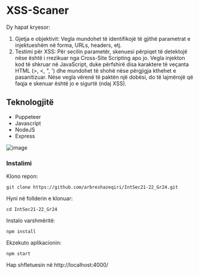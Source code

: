 # XSS-Scaner

Dy hapat kryesor:
1. Gjetja e objektivit: Vegla mundohet të identifikojë të gjithë parametrat e injektueshëm në forma, URLs, headers, etj.
2. Testimi për XSS: Për secilin parametër, skenuesi përpiqet të detektojë nëse është i rrezikuar nga Cross-Site Scripting apo jo. Vegla injekton kod të shkruar në JavaScript, duke përfshirë disa karaktere të veçanta HTML (>, <, ", ') dhe mundohet të shohë nëse përgjigja kthehet e pasanitizuar.
Nëse vegla vërenë të paktën një dobësi, do të lajmërojë që faqja e skenuar është jo e sigurtë (ndaj XSS).

## Teknologjitë
 * Puppeteer
 * Javascript
 * NodeJS
 * Express
 
![image](https://user-images.githubusercontent.com/61945677/148642824-74de7626-aa86-4793-9556-4f5af0a0467d.png)

 
### Instalimi

Klono repon:
```
git clone https://github.com/arbreshazeqiri/IntSec21-22_Gr24.git
```
Hyni në follderin e klonuar:
```
cd IntSec21-22_Gr24
```
Instalo varshmëritë:
```
npm install
```
Ekzekuto aplikacionin:
```
npm start
```
Hap shfletuesin në http://localhost:4000/
